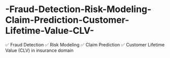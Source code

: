 # -Fraud-Detection-Risk-Modeling-Claim-Prediction-Customer-Lifetime-Value-CLV-
✅ Fraud Detection ✅ Risk Modeling ✅ Claim Prediction ✅ Customer Lifetime Value (CLV) in insurance domain
